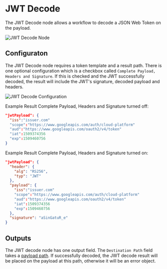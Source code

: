 # JWT Decode

The JWT Decode node allows a workflow to decode a JSON Web Token on the payload.

![JWT Decode Node](/images/workflows/logic/jwt-decode-node.png "JWT Decode Node")

## Configuraton

The JWT Decode node requires a token template and a result path. There is one optional configuration which is a checkbox called `Complete Payload, Headers and Signature`. If this is checked and the JWT successfully decoded, the result will include the JWT's signature, decoded payload and headers.

![JWT Decode Configuration](/images/workflows/logic/jwt-decode-configuration.png "JWT Decode Node Configuration")

Example Result Complete Payload, Headers and Signature turned off:
```json
"jwtPayload": {
  "iss":"issuer.com"
  "scope":"https://www.googleapis.com/auth/cloud-platform"
  "aud":"https://www.googleapis.com/oauth2/v4/token"
  "iat":1509374356
  "exp":1509460756
}
```

Example Result Complete Payload, Headers and Signature turned on:
```json
"jwtPayload": {
  "header": {
    "alg": "RS256",
    "typ": "JWT"
  },
  "payload": {
    "iss":"issuer.com"
    "scope":"https://www.googleapis.com/auth/cloud-platform"
    "aud":"https://www.googleapis.com/oauth2/v4/token"
    "iat":1509374356
    "exp":1509460756
  },
  "signature": "aSinGatuR_e"
}
```

## Outputs

The JWT decode node has one output field. The `Destination Path` field takes a [payload path](/workflows/accessing-payload-data/#payload-paths). If successfully decoded, the JWT decode result will be placed on the payload at this path, otherwise it will be an error object.
